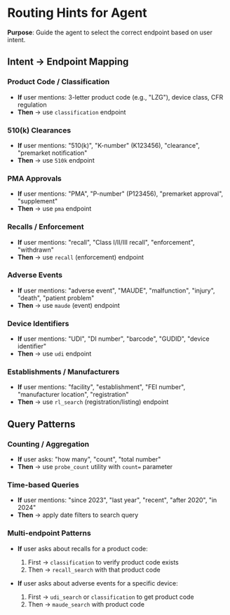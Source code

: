 # Routing Hints for Agent

**Purpose**: Guide the agent to select the correct endpoint based on user intent.

## Intent → Endpoint Mapping

### Product Code / Classification
- **If** user mentions: 3-letter product code (e.g., "LZG"), device class, CFR regulation
- **Then** → use `classification` endpoint

### 510(k) Clearances
- **If** user mentions: "510(k)", "K-number" (K123456), "clearance", "premarket notification"
- **Then** → use `510k` endpoint

### PMA Approvals
- **If** user mentions: "PMA", "P-number" (P123456), "premarket approval", "supplement"
- **Then** → use `pma` endpoint

### Recalls / Enforcement
- **If** user mentions: "recall", "Class I/II/III recall", "enforcement", "withdrawn"
- **Then** → use `recall` (enforcement) endpoint

### Adverse Events
- **If** user mentions: "adverse event", "MAUDE", "malfunction", "injury", "death", "patient problem"
- **Then** → use `maude` (event) endpoint

### Device Identifiers
- **If** user mentions: "UDI", "DI number", "barcode", "GUDID", "device identifier"
- **Then** → use `udi` endpoint

### Establishments / Manufacturers
- **If** user mentions: "facility", "establishment", "FEI number", "manufacturer location", "registration"
- **Then** → use `rl_search` (registration/listing) endpoint

## Query Patterns

### Counting / Aggregation
- **If** user asks: "how many", "count", "total number"
- **Then** → use `probe_count` utility with `count=` parameter

### Time-based Queries
- **If** user mentions: "since 2023", "last year", "recent", "after 2020", "in 2024"
- **Then** → apply date filters to search query

### Multi-endpoint Patterns
- **If** user asks about recalls for a product code:
  1. First → `classification` to verify product code exists
  2. Then → `recall_search` with that product code

- **If** user asks about adverse events for a specific device:
  1. First → `udi_search` or `classification` to get product code
  2. Then → `maude_search` with product code
